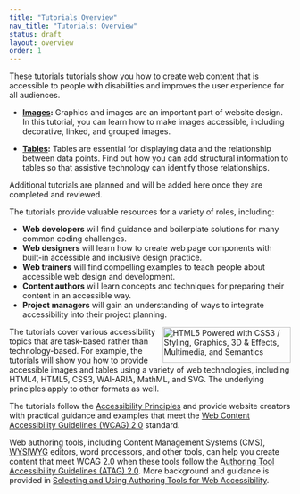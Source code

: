 ```yaml
---
title: "Tutorials Overview"
nav_title: "Tutorials: Overview"
status: draft
layout: overview
order: 1
---
```


These tutorials tutorials show you how to create web content that is accessible to people with disabilities and improves the user experience for all audiences.

-   **[Images](images/index.html):** Graphics and images are an important part of website design. In this tutorial, you can learn how to make images accessible, including decorative, linked, and grouped images.

-   **[Tables](tables/index.html):** Tables are essential for displaying data and the relationship between data points. Find out how you can add structural information to tables so that assistive technology can identify those relationships.

Additional tutorials are planned and will be added here once they are completed and reviewed.

The tutorials provide valuable resources for a variety of roles, including:

* **Web developers** will find guidance and boilerplate solutions for many common coding challenges.
* **Web designers** will learn how to create web page components with built-in accessible and inclusive design practice.
* **Web trainers** will find compelling examples to teach people about accessible web design and development.
* **Content authors** will learn concepts and techniques for preparing their content in an accessible way.
* **Project managers** will gain an understanding of ways to integrate accessibility into their project planning.

<a href="http://www.w3.org/html/logo/" style="float:right; border:none;"><img src="http://www.w3.org/html/logo/badge/html5-badge-h-css3-graphics-multimedia-semantics.png" width="229" height="64" alt="HTML5 Powered with CSS3 / Styling, Graphics, 3D &amp; Effects, Multimedia, and Semantics" title="HTML5 Powered with CSS3 / Styling, Graphics, 3D &amp; Effects, Multimedia, and Semantics"></a> The tutorials cover various accessibility topics that are task-based rather than technology-based. For example, the tutorials will show you how to provide accessible images and tables using a variety of web technologies, including HTML4, HTML5, CSS3, WAI-ARIA, MathML, and SVG. The underlying principles apply to other formats as well.

The tutorials follow the [Accessibility Principles](http://www.w3.org/WAI/intro/people-use-web/principles) and provide website creators with practical guidance and examples that meet the [Web Content Accessibility Guidelines (WCAG) 2.0](http://www.w3.org/WAI/intro/wcag) standard.

Web authoring tools, including Content Management Systems (CMS), <abbr title="What you see is what you get">WYSIWYG</abbr> editors, word processors, and other tools, can help you create content that meet WCAG 2.0 when these tools follow the [Authoring Tool Accessibility Guidelines (ATAG) 2.0](http://www.w3.org/WAI/intro/atag). More background and guidance is provided in [Selecting and Using Authoring Tools for Web Accessibility](http://w3.org/wai/impl/software).
